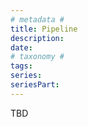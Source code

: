 ```yaml
---
# metadata #
title: Pipeline
description: 
date:
# taxonomy #
tags: 
series:
seriesPart:
---
```


TBD